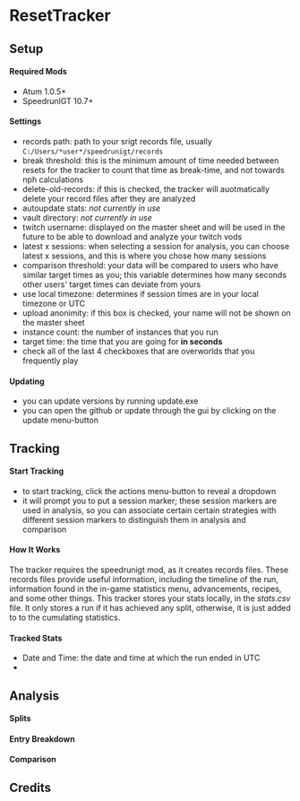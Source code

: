 # **ResetTracker**

## **Setup**

#### Required Mods

 - Atum 1.0.5+
 - SpeedrunIGT 10.7+

#### Settings

 - records path: path to your srigt records file, usually `C:/Users/*user*/speedrunigt/records`
 - break threshold: this is the minimum amount of time needed between resets for the tracker to count that time as break-time, and not towards nph calculations
 - delete-old-records: if this is checked, the tracker will auotmatically delete your record files after they are analyzed
 - autoupdate stats: *not currently in use*
 - vault directory: *not currently in use*
 - twitch username: displayed on the master sheet and will be used in the future to be able to download and analyze your twitch vods
 - latest x sessions: when selecting a session for analysis, you can choose latest x sessions, and this is where you chose how many sessions
 - comparison threshold: your data will be compared to users who have similar target times as you; this variable determines how many seconds other users' target times can deviate from yours
 - use local timezone: determines if session times are in your local timezone or UTC
 - upload anonimity: if this box is checked, your name will not be shown on the master sheet
 - instance count: the number of instances that you run
 - target time: the time that you are going for **in seconds**
 - check all of the last 4 checkboxes that are overworlds that you frequently play

#### Updating

 - you can update versions by running update.exe
 - you can open the github or update through the gui by clicking on the update menu-button

## **Tracking**

#### Start Tracking

 - to start tracking, click the actions menu-button to reveal a dropdown
 - it will prompt you to put a session marker; these session markers are used in analysis, so you can associate certain certain strategies with different session markers to distinguish them in analysis and comparison

#### How It Works

The tracker requires the speedrunigt mod, as it creates records files. These records files provide useful information, including the timeline of the run, information found in the in-game statistics menu, advancements, recipes, and some other things. This tracker stores your stats locally, in the *stats.csv* file. It only stores a run if it has achieved any split, otherwise, it is just added to to the cumulating statistics.

#### Tracked Stats

 - Date and Time: the date and time at which the run ended in UTC
 - 

## **Analysis**

#### Splits

#### Entry Breakdown

#### Comparison

## **Credits**
